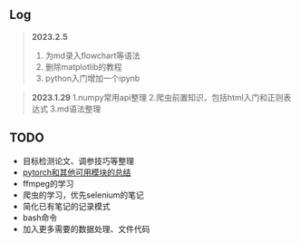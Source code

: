 ## Log
>**2023.2.5**
>1. 为md录入flowchart等语法
>2. 删除matplotlib的教程
>3. python入门增加一个ipynb


>**2023.1.29**
>1.numpy常用api整理
>2.爬虫前置知识，包括html入门和正则表达式
>3.md语法整理

## TODO
- 目标检测论文、调参技巧等整理
- [pytorch和其他可用模块的总结](https://github.com/aimuch/iAI)
- ffmpeg的学习
- 爬虫的学习，优先selenium的笔记
- 简化已有笔记的记录模式
- bash命令
- 加入更多需要的数据处理、文件代码
